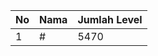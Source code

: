 | No | Nama            | Jumlah Level |
|----|-----------------|--------------|
| 1  | #    |    5470        |

